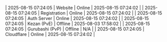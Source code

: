 | 2025-08-15 07:24:05 | Website | Online | 2025-08-15 07:24:02 |
| 2025-08-15 07:24:05 | Registration | Online | 2025-08-15 07:24:02 |
| 2025-08-15 07:24:05 | Auth Server | Online | 2025-08-15 07:24:02 |
| 2025-08-15 07:24:05 | Kezan (PvE) | Offline | 2025-08-03 17:58:02 |
| 2025-08-15 07:24:05 | Gurubashi (PvP) | Offline | N/A |
| 2025-08-15 07:24:05 | Cloudflare | Online | 2025-08-15 07:24:02 |
